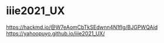 # iiie2021_UX


https://hackmd.io/@W7eAomCbTkSEdwnn4N1fIg/BJGPWQAid
https://yahoopuyo.github.io/iiie2021_UX/


